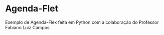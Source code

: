 # Agenda-Flet
Exemplo de Agenda-Flex feita em Python com a colaboração do Professor Fabiano Luiz Campos
